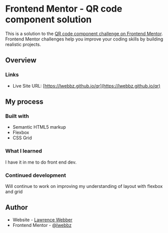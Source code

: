 # Frontend Mentor - QR code component solution

This is a solution to the [QR code component challenge on Frontend Mentor](https://www.frontendmentor.io/challenges/qr-code-component-iux_sIO_H). Frontend Mentor challenges help you improve your coding skills by building realistic projects.

## Overview

### Links

- Live Site URL: [https://lwebbz.github.io/qr](https://lwebbz.github.io/qr)

## My process

### Built with

- Semantic HTML5 markup
- Flexbox
- CSS Grid

### What I learned

I have it in me to do front end dev.

### Continued development

Will continue to work on improving my understanding of layout with flexbox and grid

## Author

- Website - [Lawrence Webber](https://lwebbz.github.io)
- Frontend Mentor - [@lwebbz](https://www.frontendmentor.io/profile/lwebbz)
